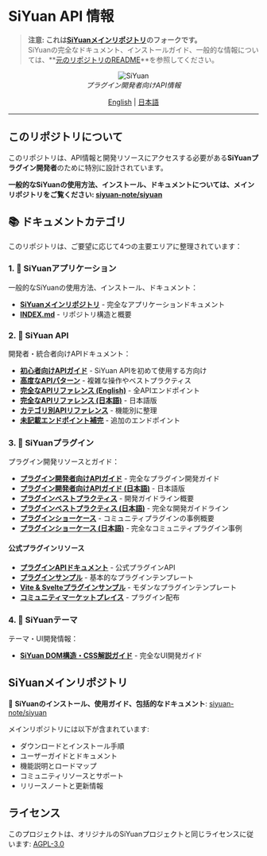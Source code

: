 # SiYuan API 情報

> **注意: これは[SiYuanメインリポジトリ](https://github.com/siyuan-note/siyuan)のフォークです。**  
> SiYuanの完全なドキュメント、インストールガイド、一般的な情報については、**[元のリポジトリのREADME](https://github.com/siyuan-note/siyuan/blob/master/README.md)**を参照してください。

<p align="center">
<img alt="SiYuan" src="https://b3log.org/images/brand/siyuan-128.png">
<br>
<em>プラグイン開発者向けAPI情報</em>
</p>

<p align="center">
<a href="README.md">English</a> | <a href="README_ja_JP.md">日本語</a>
</p>

---

## このリポジトリについて

このリポジトリは、API情報と開発リソースにアクセスする必要がある**SiYuanプラグイン開発者**のために特別に設計されています。

**一般的なSiYuanの使用方法、インストール、ドキュメントについては、メインリポジトリをご覧ください: [siyuan-note/siyuan](https://github.com/siyuan-note/siyuan)**

## 📚 ドキュメントカテゴリ

このリポジトリは、ご要望に応じて4つの主要エリアに整理されています：

### 1. 🚀 SiYuanアプリケーション
一般的なSiYuanの使用方法、インストール、ドキュメント：
- **[SiYuanメインリポジトリ](https://github.com/siyuan-note/siyuan)** - 完全なアプリケーションドキュメント
- **[INDEX.md](./INDEX.md)** - リポジトリ構造と概要

### 2. 🔧 SiYuan API
開発者・統合者向けAPIドキュメント：
- **[初心者向けAPIガイド](API_BEGINNERS.md)** - SiYuan APIを初めて使用する方向け
- **[高度なAPIパターン](API_ADVANCED_PATTERNS.md)** - 複雑な操作やベストプラクティス
- **[完全なAPIリファレンス (English)](API.md)** - 全APIエンドポイント
- **[完全なAPIリファレンス (日本語)](API_ja_JP.md)** - 日本語版
- **[カテゴリ別APIリファレンス](API_REFERENCE_BY_CATEGORY_ja_JP.md)** - 機能別に整理
- **[未記載エンドポイント補完](API_MISSING_ENDPOINTS_ja_JP.md)** - 追加のエンドポイント

### 3. 🔌 SiYuanプラグイン
プラグイン開発リソースとガイド：
- **[プラグイン開発者向けAPIガイド](API_PLUGIN_DEVELOPERS.md)** - 完全なプラグイン開発ガイド
- **[プラグイン開発者向けAPIガイド (日本語)](API_PLUGIN_DEVELOPERS_ja_JP.md)** - 日本語版
- **[プラグインベストプラクティス](PLUGIN_BEST_PRACTICES.md)** - 開発ガイドライン概要
- **[プラグインベストプラクティス (日本語)](PLUGIN_BEST_PRACTICES_ja_JP.md)** - 完全な開発ガイドライン
- **[プラグインショーケース](PLUGIN_SHOWCASE.md)** - コミュニティプラグインの事例概要
- **[プラグインショーケース (日本語)](PLUGIN_SHOWCASE_ja_JP.md)** - 完全なコミュニティプラグイン事例

#### 公式プラグインリソース
* **[プラグインAPIドキュメント](https://github.com/siyuan-note/petal)** - 公式プラグインAPI
* **[プラグインサンプル](https://github.com/siyuan-note/plugin-sample)** - 基本的なプラグインテンプレート
* **[Vite & Svelteプラグインサンプル](https://github.com/siyuan-note/plugin-sample-vite-svelte)** - モダンなプラグインテンプレート
* **[コミュニティマーケットプレイス](https://github.com/siyuan-note/bazaar)** - プラグイン配布

### 4. 🎨 SiYuanテーマ
テーマ・UI開発情報：
- **[SiYuan DOM構造・CSS解説ガイド](SIYUAN_DOM_CSS_GUIDE_ja_JP.md)** - 完全なUI開発ガイド

## SiYuanメインリポジトリ

🔗 **SiYuanのインストール、使用ガイド、包括的なドキュメント**: [siyuan-note/siyuan](https://github.com/siyuan-note/siyuan)

メインリポジトリには以下が含まれています:
- ダウンロードとインストール手順
- ユーザーガイドとドキュメント
- 機能説明とロードマップ
- コミュニティリソースとサポート
- リリースノートと更新情報

## ライセンス

このプロジェクトは、オリジナルのSiYuanプロジェクトと同じライセンスに従います: [AGPL-3.0](LICENSE)
